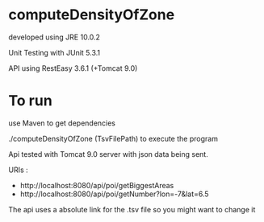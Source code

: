# computeDensityOfZone

developed using JRE 10.0.2

Unit Testing with JUnit 5.3.1

API using RestEasy 3.6.1 (+Tomcat 9.0)

# To run

use Maven to get dependencies

./computeDensityOfZone (TsvFilePath)
to execute the program

Api tested with Tomcat 9.0 server with json data being sent.

URIs :
- http://localhost:8080/api/poi/getBiggestAreas
- http://localhost:8080/api/poi/getNumber?lon=-7&lat=6.5

The api uses a absolute link for the .tsv file so you might want to change it